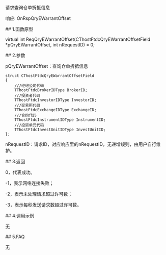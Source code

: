 <p>请求查询仓单折抵信息</p>
<p>响应: OnRspQryEWarrantOffset</p>
<span class="anchor" id="c720d4cb-5e2f-4337-b7ee-7c904df6189a"></span>
## 1.函数原型
<p>virtual int ReqQryEWarrantOffset(CThostFtdcQryEWarrantOffsetField *pQryEWarrantOffset, int nRequestID) = 0;</p>
<span class="anchor" id="c2c0df95-e551-4663-9348-edd05fc02b40"></span>
## 2.参数
<p>pQryEWarrantOffset：查询仓单折抵信息</p>
<pre><code>struct CThostFtdcQryEWarrantOffsetField
{
    ///经纪公司代码
    TThostFtdcBrokerIDType BrokerID;
    ///投资者代码
    TThostFtdcInvestorIDType InvestorID;
    ///交易所代码
    TThostFtdcExchangeIDType ExchangeID;
    ///合约代码
    TThostFtdcInstrumentIDType InstrumentID;
    ///投资单元代码
    TThostFtdcInvestUnitIDType InvestUnitID;
};
</code></pre>
<p>nRequestID：请求ID，对应响应里的nRequestID，无递增规则，由用户自行维护。</p>
<span class="anchor" id="2d71df4e-bfd2-4996-8bdb-f5fb10eb7a48"></span>
## 3.返回
<p>0，代表成功。</p>
<p>-1，表示网络连接失败；</p>
<p>-2，表示未处理请求超过许可数；</p>
<p>-3，表示每秒发送请求数超过许可数。</p>
<span class="anchor" id="1bd5da5c-128e-4399-bd46-43d45d570d0d"></span>
## 4.调用示例
<p>无</p>
<span class="anchor" id="299c88a5-eed5-4c0b-bdb8-bb8d9c32c28f"></span>
## 5.FAQ
<p>无</p>

